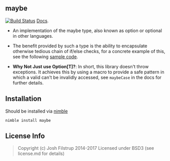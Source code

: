 maybe 
--
[![Build Status](https://travis-ci.org/superfunc/maybe.svg?branch=master)](https://travis-ci.org/superfunc/maybe)
[Docs](doc/maybe.html).

- An implementation of the maybe type, also 
known as option or optional in other languages. 

- The benefit provided by such a type is the ability to
encapsulate otherwise tedious chain of if/else checks,
for a concrete example of this, see the following 
[sample code](src/examples/example.nim).

- **Why Not Just use Option[T]?**: In short, this library doesn't throw
exceptions. It achieves this by using a macro to provide a safe pattern 
in which a valid can't be invalidly accessed, see `maybeCase` in the
docs for further details.

## Installation
Should be installed via [nimble](http://github.com/nimrod-code/nimble)

``` nimble install maybe ```

## License Info
> Copyright (c) Josh Filstrup 2014-2017
Licensed under BSD3 (see license.md for details)
